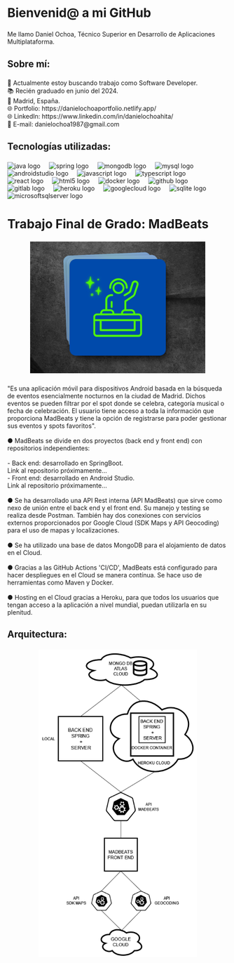 <h1 align="left">Bienvenid@ a mi GitHub</h1>

###

<p align="left">Me llamo Daniel Ochoa, Técnico Superior en Desarrollo de Aplicaciones Multiplataforma.</p>

###

<h2 align="left">Sobre mí:</h2>

###

<p align="left">💼 Actualmente estoy buscando trabajo como Software Developer.<br>📚 Recién graduado en junio del 2024.<br>📍 Madrid, España.<br>🌐 Portfolio: https://danielochoaportfolio.netlify.app/<br>🌐 LinkedIn: https://www.linkedin.com/in/danielochoahita/<br>📧 E-mail: danielochoa1987@gmail.com</p>

###

<h2 align="left">Tecnologías utilizadas:</h2>

###

<div align="left">
  <img src="https://cdn.jsdelivr.net/gh/devicons/devicon/icons/java/java-original.svg" height="40" alt="java logo"  />
  <img width="12" />
  <img src="https://cdn.jsdelivr.net/gh/devicons/devicon/icons/spring/spring-original.svg" height="40" alt="spring logo"  />
  <img width="12" />
  <img src="https://cdn.jsdelivr.net/gh/devicons/devicon/icons/mongodb/mongodb-original.svg" height="40" alt="mongodb logo"  />
  <img width="12" />
  <img src="https://cdn.jsdelivr.net/gh/devicons/devicon/icons/mysql/mysql-original.svg" height="40" alt="mysql logo"  />
  <img width="12" />
  <img src="https://cdn.jsdelivr.net/gh/devicons/devicon/icons/androidstudio/androidstudio-original.svg" height="40" alt="androidstudio logo"  />
  <img width="12" />
  <img src="https://cdn.jsdelivr.net/gh/devicons/devicon/icons/javascript/javascript-original.svg" height="40" alt="javascript logo"  />
  <img width="12" />
  <img src="https://cdn.jsdelivr.net/gh/devicons/devicon/icons/typescript/typescript-original.svg" height="40" alt="typescript logo"  />
  <img width="12" />
  <img src="https://cdn.jsdelivr.net/gh/devicons/devicon/icons/react/react-original.svg" height="40" alt="react logo"  />
  <img width="12" />
  <img src="https://cdn.jsdelivr.net/gh/devicons/devicon/icons/html5/html5-original.svg" height="40" alt="html5 logo"  />
  <img width="12" />
  <img src="https://cdn.jsdelivr.net/gh/devicons/devicon/icons/docker/docker-original.svg" height="40" alt="docker logo"  />
  <img width="12" />
  <img src="https://cdn.jsdelivr.net/gh/devicons/devicon/icons/github/github-original.svg" height="40" alt="github logo"  />
  <img width="12" />
  <img src="https://cdn.jsdelivr.net/gh/devicons/devicon/icons/gitlab/gitlab-original.svg" height="40" alt="gitlab logo"  />
  <img width="12" />
  <img src="https://cdn.jsdelivr.net/gh/devicons/devicon/icons/heroku/heroku-original.svg" height="40" alt="heroku logo"  />
  <img width="12" />
  <img src="https://cdn.jsdelivr.net/gh/devicons/devicon/icons/googlecloud/googlecloud-original.svg" height="40" alt="googlecloud logo"  />
  <img width="12" />
  <img src="https://cdn.jsdelivr.net/gh/devicons/devicon/icons/sqlite/sqlite-original.svg" height="40" alt="sqlite logo"  />
  <img width="12" />
  <img src="https://cdn.jsdelivr.net/gh/devicons/devicon/icons/microsoftsqlserver/microsoftsqlserver-plain.svg" height="40" alt="microsoftsqlserver logo"  />
</div>

###

<h1 align="left">Trabajo Final de Grado: MadBeats</h1>

###

<div align="center">
  <img height="300" src="https://github.com/dani-8a/MadBeatsFrontEnd/blob/master/MadBeats_logo2.png"  />
</div>

###

<p align="left">"Es una aplicación móvil para dispositivos Android basada en la búsqueda de eventos esencialmente nocturnos en la ciudad de Madrid. Dichos eventos se pueden filtrar por el spot donde se celebra, categoría musical o fecha de celebración. El usuario tiene acceso a toda la información que proporciona MadBeats y tiene la opción de registrarse para poder gestionar sus eventos y spots favoritos". <br><br>● MadBeats se divide en dos proyectos (back end y front end) con repositorios independientes:<br><br>- Back end: desarrollado en SpringBoot. <br>Link al repositorio próximamente...<br>- Front end: desarrollado en Android Studio. <br>Link al repositorio próximamente...<br><br>● Se ha desarrollado una API Rest interna (API MadBeats) que sirve como nexo de unión entre el back end y el front end. Su manejo y testing se realiza desde Postman. También hay dos conexiones con servicios externos proporcionados por Google Cloud (SDK Maps y API Geocoding) para el uso de mapas y localizaciones.<br><br>● Se ha utilizado una base de datos MongoDB para el alojamiento de datos en el Cloud.<br><br>● Gracias a las GitHub Actions 'CI/CD', MadBeats está configurado para hacer despliegues en el Cloud se manera contínua. Se hace uso de herramientas como Maven y Docker.<br><br>● Hosting en el Cloud gracias a Heroku, para que todos los usuarios que tengan acceso a la aplicación a nivel mundial, puedan utilizarla en su plenitud.</p>

###

<h2 align="left">Arquitectura:</h2>

###

<div align="center">
  <img height="700" src="https://github.com/dani-8a/MadBeatsBackend/blob/main/Arquitectura_MadBeats.png?raw=true"  />
</div>

###
